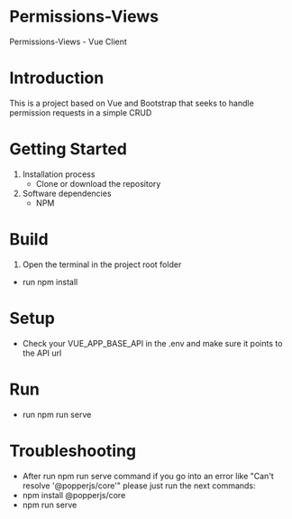 # Permissions-Views
Permissions-Views - Vue Client

# Introduction 
This is a project based on Vue and Bootstrap that seeks to handle permission requests in a simple CRUD

# Getting Started
1.	Installation process
    - Clone or download the repository  
2.	Software dependencies
    - NPM
    
# Build

1. Open the terminal in the project root folder 
  - run npm install
  
#  Setup 
  - Check your VUE_APP_BASE_API in the .env and make sure it points to the API url
  
# Run
  - run npm run serve

# Troubleshooting
 - After run npm run serve command if you go into an error like "Can't resolve '@popperjs/core'" please just run the next commands:
 - npm install @popperjs/core 
 - npm run serve